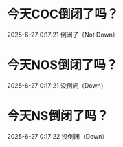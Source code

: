 # 今天COC倒闭了吗？

2025-6-27 0:17:21 倒闭了（Not Down）

# 今天NOS倒闭了吗？

2025-6-27 0:17:21 没倒闭（Down）

# 今天NS倒闭了吗？

2025-6-27 0:17:22 没倒闭（Down）

